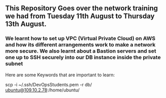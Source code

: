 ## This Repository Goes over the network training we had from Tuesday 11th August to Thursday 13th August.

### We learnt how to set up VPC (Virtual Private Cloud) on AWS and how its different arrangements work to make a network more secure. We also learnt about a Bastion servers and set one up to **SSH** securely into our DB instance inside the **private subnet**

Here are some Keywords that are important to learn:

scp -i ~/.ssh/DevOpsStudents.pem -r db/ ubuntu@109.10.2.78:/home/ubuntu/
